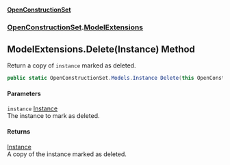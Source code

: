 #### [OpenConstructionSet](index.md 'index')
### [OpenConstructionSet](index.md#OpenConstructionSet 'OpenConstructionSet').[ModelExtensions](d4l5JwZnO8DdkML7qnh_1g.md 'OpenConstructionSet.ModelExtensions')
## ModelExtensions.Delete(Instance) Method
Return a copy of `instance` marked as deleted.  
```csharp
public static OpenConstructionSet.Models.Instance Delete(this OpenConstructionSet.Models.Instance instance);
```
#### Parameters
<a name='OpenConstructionSet_ModelExtensions_Delete(OpenConstructionSet_Models_Instance)_instance'></a>
`instance` [Instance](NhOPiCtebmQnk5Ll2Sv0og.md 'OpenConstructionSet.Models.Instance')  
The instance to mark as deleted.
  
#### Returns
[Instance](NhOPiCtebmQnk5Ll2Sv0og.md 'OpenConstructionSet.Models.Instance')  
A copy of the instance marked as deleted.
